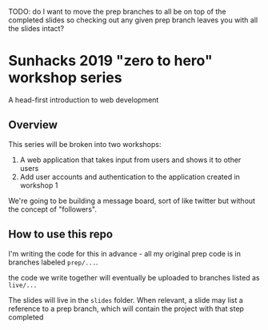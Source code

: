 TODO: do I want to move the prep branches to all be on top of the completed slides so checking out any given prep branch leaves you with all the slides intact?

# Sunhacks 2019 "zero to hero" workshop series

A head-first introduction to web development

## Overview

This series will be broken into two workshops:

1. A web application that takes input from users and shows it to other users
2. Add user accounts and authentication to the application created in workshop 1

We're going to be building a message board, sort of like twitter but without the concept of "followers".

## How to use this repo

I'm writing the code for this in advance - all my original prep code is in branches labeled `prep/...`.

the code we write together will eventually be uploaded to branches listed as `live/...`

The slides will live in the `slides` folder. When relevant, a slide may list a reference to a prep branch, which will contain the project with that step completed

